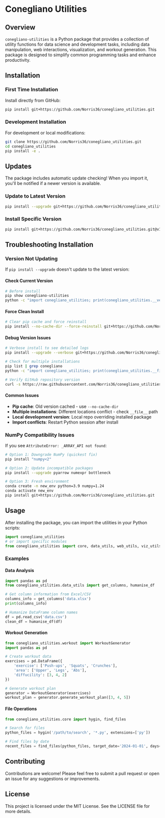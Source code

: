 # Conegliano Utilities

## Overview
`conegliano-utilities` is a Python package that provides a collection of utility functions for data science and development tasks, including data manipulation, web interactions, visualization, and workout generation. This package is designed to simplify common programming tasks and enhance productivity.

## Installation

### First Time Installation
Install directly from GitHub:

```bash
pip install git+https://github.com/Norris36/conegliano_utilities.git
```

### Development Installation
For development or local modifications:

```bash
git clone https://github.com/Norris36/conegliano_utilities.git
cd conegliano_utilities
pip install -e .
```

## Updates

The package includes automatic update checking! When you import it, you'll be notified if a newer version is available.

### Update to Latest Version
```bash
pip install --upgrade git+https://github.com/Norris36/conegliano_utilities.git
```

### Install Specific Version
```bash
pip install git+https://github.com/Norris36/conegliano_utilities.git@v1.0.8
```

## Troubleshooting Installation

### Version Not Updating

If `pip install --upgrade` doesn't update to the latest version:

#### **Check Current Version**
```bash
# Before install
pip show conegliano-utilities
python -c "import conegliano_utilities; print(conegliano_utilities.__version__)"
```

#### **Force Clean Install**
```bash
# Clear pip cache and force reinstall
pip install --no-cache-dir --force-reinstall git+https://github.com/Norris36/conegliano_utilities.git
```

#### **Debug Version Issues**
```bash
# Verbose install to see detailed logs
pip install --upgrade --verbose git+https://github.com/Norris36/conegliano_utilities.git

# Check for multiple installations
pip list | grep conegliano
python -c "import conegliano_utilities; print(conegliano_utilities.__file__)"

# Verify GitHub repository version
curl -s https://raw.githubusercontent.com/Norris36/conegliano_utilities/main/setup.py | grep version
```

#### **Common Issues**
- **Pip cache**: Old version cached - use `--no-cache-dir`
- **Multiple installations**: Different locations conflict - check `__file__` path
- **Local development version**: Local repo overriding installed package
- **Import conflicts**: Restart Python session after install

### NumPy Compatibility Issues

If you see `AttributeError: _ARRAY_API not found`:

```bash
# Option 1: Downgrade NumPy (quickest fix)
pip install "numpy<2"

# Option 2: Update incompatible packages
pip install --upgrade pyarrow numexpr bottleneck

# Option 3: Fresh environment
conda create -n new_env python=3.9 numpy=1.24
conda activate new_env
pip install git+https://github.com/Norris36/conegliano_utilities.git
```

## Usage
After installing the package, you can import the utilities in your Python scripts:

```python
import conegliano_utilities
# or import specific modules
from conegliano_utilities import core, data_utils, web_utils, viz_utils, workout
```

### Examples

#### Data Analysis
```python
import pandas as pd
from conegliano_utilities.data_utils import get_columns, humanise_df

# Get column information from Excel/CSV
columns_info = get_columns('data.xlsx')
print(columns_info)

# Humanize DataFrame column names
df = pd.read_csv('data.csv')
clean_df = humanise_df(df)
```

#### Workout Generation
```python
from conegliano_utilities.workout import WorkoutGenerator
import pandas as pd

# Create workout data
exercises = pd.DataFrame({
    'exercise': ['Push-ups', 'Squats', 'Crunches'],
    'area': ['Upper', 'Legs', 'Abs'],
    'diffucility': [3, 4, 2]
})

# Generate workout plan
generator = WorkoutGenerator(exercises)
workout_plan = generator.generate_workout_plan([3, 4, 5])
```

#### File Operations
```python
from conegliano_utilities.core import hygin, find_files

# Search for files
python_files = hygin('/path/to/search', '*.py', extensions=['py'])

# Find files by date
recent_files = find_files(python_files, target_date='2024-01-01', days=30)
```

## Contributing
Contributions are welcome! Please feel free to submit a pull request or open an issue for any suggestions or improvements.

## License
This project is licensed under the MIT License. See the LICENSE file for more details.